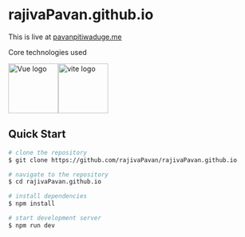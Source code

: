 # rajivaPavan.github.io
This is live at [pavanpitiwaduge.me](pavanpitiwaduge.me)

Core technologies used 

<p style="display: flex; align-items: center;">
  <img src="https://vuejs.org/images/logo.png" height="100px" alt="Vue logo">
  <img src="https://vitejs.dev/logo-with-shadow.png" height="100px" alt="vite logo">
</p>



## Quick Start

```bash
# clone the repository
$ git clone https://github.com/rajivaPavan/rajivaPavan.github.io

# navigate to the repository
$ cd rajivaPavan.github.io

# install dependencies
$ npm install

# start development server
$ npm run dev

